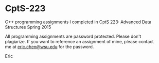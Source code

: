 # CptS-223
C++ programming assignments I completed in CptS 223: Advanced Data Structures Spring 2015

All programming assignments are password protected. Please don't plagiarize. 
If you want to reference an assignment of mine, please contact me at eric.chen@wsu.edu for the password. 

Eric
